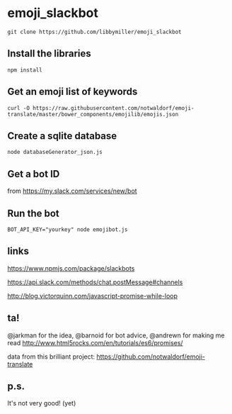 # emoji_slackbot

    git clone https://github.com/libbymiller/emoji_slackbot

## Install the libraries

    npm install

## Get an emoji list of keywords

    curl -O https://raw.githubusercontent.com/notwaldorf/emoji-translate/master/bower_components/emojilib/emojis.json

## Create a sqlite database

    node databaseGenerator_json.js

## Get a bot ID

from https://my.slack.com/services/new/bot

## Run the bot

    BOT_API_KEY="yourkey" node emojibot.js

## links

https://www.npmjs.com/package/slackbots

https://api.slack.com/methods/chat.postMessage#channels

http://blog.victorquinn.com/javascript-promise-while-loop

## ta!

@jarkman for the idea, @barnoid for bot advice, @andrewn for making me read http://www.html5rocks.com/en/tutorials/es6/promises/

data from this brilliant project: https://github.com/notwaldorf/emoji-translate

## p.s.

It's not very good! (yet)
